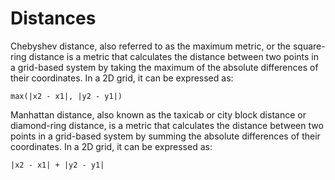 # Distances

Chebyshev distance, also referred to as the maximum metric, or the square-ring distance is a metric that calculates the distance between two points in a grid-based system by taking the maximum of the absolute differences of their coordinates. In a 2D grid, it can be expressed as:

```
max(|x2 - x1|, |y2 - y1|)
```

Manhattan distance, also known as the taxicab or city block distance or diamond-ring distance, is a metric that calculates the distance between two points in a grid-based system by summing the absolute differences of their coordinates. In a 2D grid, it can be expressed as:

```
|x2 - x1| + |y2 - y1|
```